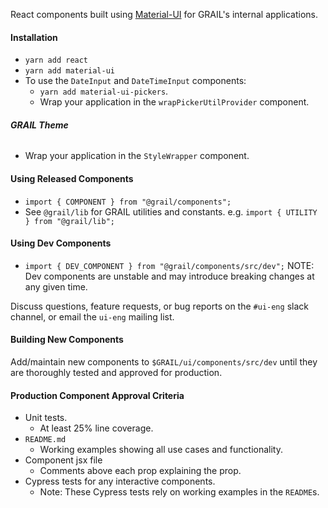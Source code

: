 React components built using [Material-UI](https://material-ui.com/getting-started/installation/) for GRAIL's internal applications.

#### **Installation**

- `yarn add react`
- `yarn add material-ui`
- To use the `DateInput` and `DateTimeInput` components:
  - `yarn add material-ui-pickers`.
  - Wrap your application in the `wrapPickerUtilProvider` component.

###### **GRAIL Theme**

- Wrap your application in the `StyleWrapper` component.

#### **Using Released Components**

- `import { COMPONENT } from "@grail/components";`
- See `@grail/lib` for GRAIL utilities and constants. e.g. `import { UTILITY } from "@grail/lib";`

#### **Using Dev Components**

- `import { DEV_COMPONENT } from "@grail/components/src/dev";`
  NOTE: Dev components are unstable and may introduce breaking changes at any given time.

Discuss questions, feature requests, or bug reports on the `#ui-eng` slack channel, or email the `ui-eng` mailing list.

#### **Building New Components**

Add/maintain new components to `$GRAIL/ui/components/src/dev` until they are thoroughly tested and approved
for production.

#### **Production Component Approval Criteria**

- Unit tests.
  - At least 25% line coverage.
- `README.md`
  - Working examples showing all use cases and functionality.
- Component jsx file
  - Comments above each prop explaining the prop.
- Cypress tests for any interactive components.
  - Note: These Cypress tests rely on working examples in the `README`s.

